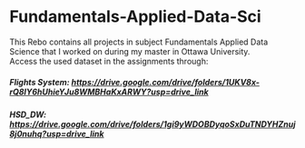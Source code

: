 # Fundamentals-Applied-Data-Sci
This Rebo contains all projects in subject Fundamentals Applied Data Science that I worked on during my master in Ottawa University.<br>
Access the used dataset in the assignments through:
##### Flights System: https://drive.google.com/drive/folders/1UKV8x-rQ8IY6hUhieYJu8WMBHaKxARWY?usp=drive_link
##### HSD_DW: https://drive.google.com/drive/folders/1gi9yWDOBDyqoSxDuTNDYHZnuj8j0nuhq?usp=drive_link
